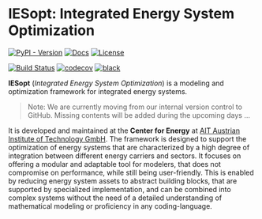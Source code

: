 # IESopt: Integrated Energy System Optimization

[![PyPI - Version](https://img.shields.io/pypi/v/iesopt)](https://pypi.org/project/iesopt/)
[![Docs](https://img.shields.io/badge/docs-stable-blue.svg)](https://ait-energy.github.io/iesopt/)
[![License](https://img.shields.io/github/license/ait-energy/iesopt)](LICENSE)

[![Build Status](https://github.com/ait-energy/iesopt/actions/workflows/pytest.yml/badge.svg?branch=main)](https://github.com/ait-energy/iesopt/actions/workflows/pytest.yml?query=branch%3Amain)
[![codecov](https://codecov.io/gh/ait-energy/iesopt/graph/badge.svg?token=MC2IN9URZY)](https://codecov.io/gh/ait-energy/iesopt)
[![black](https://img.shields.io/badge/code%20style-black-000000.svg)](https://github.com/psf/black)

**IESopt** (_Integrated Energy System Optimization_) is a modeling and optimization framework for integrated energy
systems.

> Note: We are currently moving from our internal version control to GitHub. Missing contents will be added during the
> upcoming days ...

It is developed and maintained at the **Center for Energy** at
[AIT Austrian Institute of Technology GmbH](https://www.ait.ac.at/). The framework is designed to support the
optimization of energy systems that are characterized by a high degree of integration between different energy carriers
and sectors. It focuses on offering a modular and adaptable tool for modelers, that does not compromise on performance,
while still being user-friendly. This is enabled by reducing energy system assets to abstract building blocks, that are
supported by specialized implementation, and can be combined into complex systems without the need of a detailed
understanding of mathematical modeling or proficiency in any coding-language.
